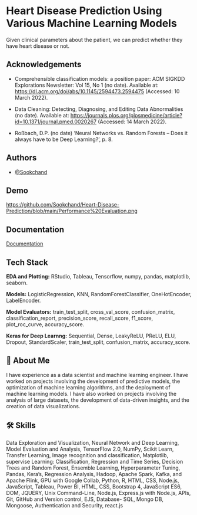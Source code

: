 
# Heart Disease Prediction Using Various Machine Learning Models

Given clinical parameters about the patient, we can predict whether they have heart disease or not.


## Acknowledgements

- Comprehensible classification models: a position paper: ACM SIGKDD Explorations Newsletter: Vol 15, No 1 (no date). Available at: https://dl.acm.org/doi/abs/10.1145/2594473.2594475 (Accessed: 10 March 2022).

- Data Cleaning: Detecting, Diagnosing, and Editing Data Abnormalities (no date). Available at: https://journals.plos.org/plosmedicine/article?id=10.1371/journal.pmed.0020267 (Accessed: 14 March 2022).

- Roßbach, D.P. (no date) ‘Neural Networks vs. Random Forests – Does it always have to be Deep Learning?’, p. 8.

## Authors

- [@Sookchand](https://github.com/Sookchand)


## Demo

https://github.com/Sookchand/Heart-Disease-Prediction/blob/main/Performance%20Evaluation.png


## Documentation

[Documentation](https://github.com/Sookchand/Heart-Disease-Prediction/blob/main/Heart%20Disease%20Prediction%20Report.pdf)


## Tech Stack

**EDA and Plotting:** RStudio, Tableau, Tensorflow, numpy, pandas, matplotlib, seaborn.

**Models:** LogisticRegression, KNN, RandomForestClassifier, OneHotEncoder, LabelEncoder.

**Model Evaluators:** train_test_split, cross_val_score, confusion_matrix, classification_report, precision_score, recall_score, f1_score, plot_roc_curve, accuracy_score.

**Keras for Deep Learnng:** Sequential, Dense, LeakyReLU, PReLU, ELU, Dropout, StandardScaler, train_test_split, confusion_matrix, accuracy_score.


## 🚀 About Me
I have experience as a data scientist and machine learning engineer. I have worked on
projects involving the development of predictive models, the optimization of machine
learning algorithms, and the deployment of machine learning models. I have also worked on
projects involving the analysis of large datasets, the development of data-driven insights,
and the creation of data visualizations.

## 🛠 Skills
Data Exploration and Visualization, Neural Network and Deep Learning, Model Evaluation
and Analysis, TensorFlow 2.0, NumPy, Scikit Learn, Transfer Learning, Image recognition and
classification, Matplotlib, supervise Learning: Classification, Regression and Time Series,
Decision Trees and Random Forest, Ensemble Learning, Hyperparameter Tuning, Pandas,
Kera’s, Regression Analysis, Hadoop, Apache Spark, Kafka, and Apache Flink, GPU with
Google Collab, Python, R, HTML, CSS, Node.js, JavaScript, Tableau, Power BI, HTML, CSS,
Bootstrap 4, JavaScript ES6, DOM, JQUERY, Unix Command-Line, Node.js, Express.js with Node.js,
APIs, Git, GitHub and Version control, EJS, Database- SQL, Mongo DB, Mongoose, Authentication and
Security, react.js
